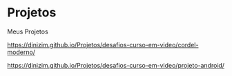 # Projetos
 Meus Projetos
 
 
https://dinizim.github.io/Projetos/desafios-curso-em-video/cordel-moderno/



https://dinizim.github.io/Projetos/desafios-curso-em-video/projeto-android/

